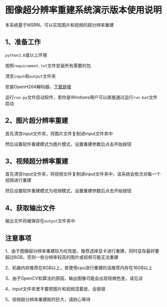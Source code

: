 # 图像超分辨率重建系统演示版本使用说明

本系统基于MSRN，可以实现图片和视频的超分辨率重建

## 1、准备工作

`python3.6`或以上环境

按照`requirement.txt`文件安装所有需要的包

清空`input`和`output`文件夹

安装OpenH264解码器，[下载链接](https://github.com/cisco/openh264/releases)

运行`run.py`文件启动软件，若你是Windows用户可以直接通过运行`run.bat`文件启动

## 2、图片超分辨率重建

首先清空input文件夹，将图片文件复制进input文件夹中

然后设置软件重建模式为图片模式，设置重建参数后点击开始按钮

## 3、视频超分辨率重建

首先清空input文件夹，将视频文件复制进input文件夹中，该系统会依次对每一个视频进行重建

然后设置软件重建模式为视频模式，设置重建参数后点击开始按钮

## 4、获取输出文件

输出文件将被保存在`output`文件夹中

## 注意事项

1、由于图像超分辨率重建较为吃性能，推荐选择显卡进行重建，同时显存最好要超过6GB，否则一些分辨率较高的图片或视频可能无法重建

2、机器内存推荐在8GB以上，若使用cpu进行重建的话推荐内存在16GB以上

3、由于OpenCV和算法的原因，输出图像可能会出现轻微色差，请见谅

4、input文件夹里不要把图片和视频混着放，会报错

5、视频超分辨率重建耗时巨大，请耐心等待